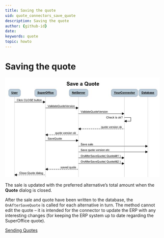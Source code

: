 ```yaml
---
title: Saving the quote
uid: quote_connectors_save_quote
description: Saving the quote
author: {github-id}
date:
keywords: quote
topic: howto
---
```


# Saving the quote

![18][img1]

The sale is updated with the preferred alternative’s total amount when the **Quote** dialog is closed.

After the sale and quote have been written to the database, the `OnAfterSaveQuote` is called for each alternative in turn. The method cannot edit the quote – it is intended for the connector to update the ERP with any interesting changes (for keeping the ERP system up to date regarding the SuperOffice quote).

[Sending Quotes][1]

<!-- Referenced links -->
[1]: send-quote.md

<!-- Referenced images -->
[img1]: media/image018.jpg
